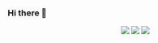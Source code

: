 ### Hi there 👋

<!--
**apooravm/apooravm** is a ✨ _special_ ✨ repository because its `README.md` (this file) appears on your GitHub profile.

Here are some ideas to get you started:

- 🔭 I’m currently working on ...
- 🌱 I’m currently learning ...
- 👯 I’m looking to collaborate on ...
- 🤔 I’m looking for help with ...
- 💬 Ask me about ...
- 📫 How to reach me: ...
- 😄 Pronouns: ...
- ⚡ Fun fact: ...
-->

<div align="center">
    <img src="https://github-profile-summary-cards.vercel.app/api/cards/profile-details?username=Beastwick18&theme=tokyonight&count_private=true" />
    <img src="https://github-profile-summary-cards.vercel.app/api/cards/stats?username=Beastwick18&theme=tokyonight&count_private=true" />
    <img src="https://github-readme-streak-stats.herokuapp.com/?user=Beastwick18&hide_border=true&card_width=338&theme=tokyonight" />
    <!--   <img src="https://github-readme-stats.vercel.app/api/top-langs/?username=beastwick18&langs_count=8&count_private=true&layout=compact&hide_border=true&bg_color=0D1117&theme=algolia" /> -->
</div>
